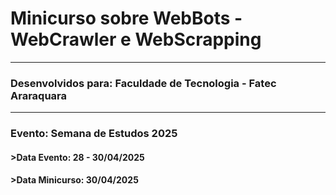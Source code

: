 <h1>Minicurso sobre WebBots - WebCrawler e WebScrapping </h1>
<hr>
<h3 class="text-center">Desenvolvidos para: Faculdade de Tecnologia - Fatec Araraquara</h3>
<hr>
<h3 class="text-center">Evento: Semana de Estudos 2025</h3>
<h4>>Data Evento: 28 - 30/04/2025</h4>
<h4>>Data Minicurso: 30/04/2025</h4>
